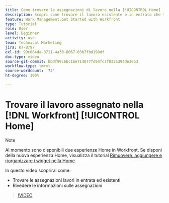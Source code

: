 ```yaml
---
title: Come trovare le assegnazioni di lavoro nella [!UICONTROL Home]
description: Scopri come trovare il lavoro esistente e in entrata che ti è stato assegnato in [!UICONTROL  ]. Rivedi quindi le informazioni sulle assegnazioni.
feature: Work Management,Get Started with Workfront
type: Tutorial
role: User
level: Beginner
activity: use
team: Technical Marketing
jira: KT-8797
exl-id: 99c864da-0711-4a30-8067-03b7fbd198df
doc-type: video
source-git-commit: bbdf99c6bc1be714077fd94fc3f8325394de36b3
workflow-type: tm+mt
source-wordcount: '72'
ht-degree: 100%

---
```


# Trovare il lavoro assegnato nella [!DNL Workfront] [!UICONTROL Home]



>[!NOTE]
>
>Al momento sono disponibili due esperienze Home in Workfront. Se disponi della nuova esperienza Home, visualizza il tutorial [Rimuovere, aggiungere e riorganizzare i widget nella Home](/help/workfront-home/remove-add-and-rearrange-widgets.md).


In questo video scoprirai come:

* Trovare le assegnazioni lavori in entrata ed esistenti
* Rivedere le informazioni sulle assegnazioni

>[!VIDEO](https://video.tv.adobe.com/v/335098/?quality=12&learn=on&enablevpops=1)

